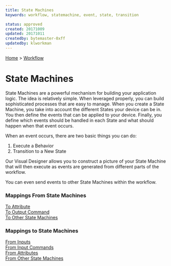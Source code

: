 ```yaml
---
title: State Machines
keywords: workflow, statemachine, event, state, transition

status: approved
created: 20171009
updated: 20171011
createdby: bytemaster-0xff
updatedby: klworkman
---
```

[Home](../Index.md) > [Workflow](Index.md)

# State Machines

State Machines are a powerful mechanism for building your application logic.  The idea is relatively simple.
When leveraged properly, you can build sophisticated processes that are easy to manage.  When you 
create a State Machine, you take into account the different States your device can be in.  You then define the events that can be applied to your device.  Finally, you define which events 
should be handled in each State and what should happen when that event occurs.

When an event occurs, there are two basic things you can do:  
1. Execute a Behavior
2. Transition to a New State

Our Visual Designer allows you to construct a picture of your State Machine that will then
execute as events are generated from different parts of the workflow.

You can even send events to other State Machines within the workflow.

### Mappings From State Machines
[To Attribute](./Mappings/StateMachineToAttribute.md)  
[To Output Command](./Mappings/StateMachineToOutputCommand.md)  
[To Other State Machines](./Mappings/StateMachineToStateMachine.md)  

### Mappings to State Machines
[From Inputs](./Mappings/InputToStateMachine.md)  
[From Input Commands](./Mappings/InputCommandToStateMachine.md)  
[From Attributes](./Mappings/AttributeToStateMachine.md)  
[From Other State Machines](./Mappings/StateMachineToStateMachine.md)  


